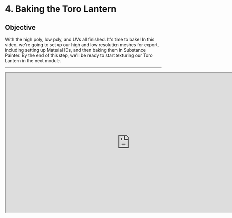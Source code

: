 # 4. Baking the Toro Lantern

<h2>Objective</h2>
<p>With the high poly, low poly, and UVs all finished. It's time to bake! In this video, we're going to set up our high and low resolution meshes for export, including setting up Material IDs, and then baking them in Substance Painter. By the end of this step, we'll be ready to start texturing our Toro Lantern in the next module.</p>
<hr>
<p><iframe src="https://www.youtube.com/embed/yWz3Ora5zKM?rel=0" width="800" height="450" allowfullscreen="allowfullscreen" allow="accelerometer; autoplay; clipboard-write; encrypted-media; gyroscope; picture-in-picture"></iframe></p>